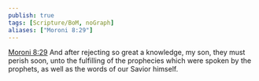 ```yaml
---
publish: true
tags: [Scripture/BoM, noGraph]
aliases: ["Moroni 8:29"]
---
```

[Moroni 8:29](https://churchofjesuschrist.org/study/scriptures/bofm/moro/8?lang=eng&id=p29#p29) And after rejecting so great a knowledge, my son, they must perish soon, unto the fulfilling of the prophecies which were spoken by the prophets, as well as the words of our Savior himself.
